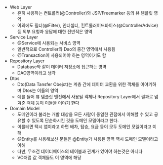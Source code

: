 - Web Layer
  - 흔히 사용하는 컨트롤러(@Controller)와 JSP/Freemarker 등의 뷰 템플릿 영역
  - 이외에도 필터(@Filter), 인터셉터, 컨트롤러어드바이스(@ControllerAdvice)등 외부 요청과 응답에 대한 전반적은 영역
- Service Layer
  - @Service에 사용되는 서비스 영역
  - 일반적으로 Controller와 Dao의 중간 영역에서 사용됨
  - @Transaction이 사용되어야 하는 영역이기도 함
- Repository Layer
  - Database와 같이 데이터 저장소에 접근하는 영역
  - DAO영역이라고 생각
- Dtos
  - Dto(Data Tansfer Obejct)는 계층 간에 데이터 교환을 위한 객체를 이야기하며 Dtos는 이들의 영역
  - 예를 들어 뷰 템플릿 엔진에서 사용될 객체나 Repository Layer에서 결과로 넘겨준 객체 등이 이들을 이야기 한다
- Domain Model
  - 도메인이라 불리는 개발 대상을 모든 사람이 동일한 관점에서 이해할 수 있고 공유할 수 있도록 단순화시킨 것을 도메인 모델이라고 한다.
  - 이를테면 택시 앱이라고 하면 배차, 탑승, 요금 등이 모두 도메인 모델이라고 이해
  - @Entity를 사용해보신 분들은 @Entity가 사용된 영역 역시 도메인 모델이라고 이해
  - 다만, 무조건 데이터베이스의 테이블과 관계가 있어야 하는것은 아니다
  - VO처럼 값 객체들도 이 영역에 해당